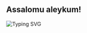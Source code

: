 ## Assalomu aleykum!

![Typing SVG](https://readme-typing-svg.demolab.com/?lines=I'm+Dilshod+Toxirov;🤖+AI+Engineer+(Learner);📊+Data+Analyst+(Learner);🐍+Python+developer;💻+Front-end+developer;🎓+PDPU+Student+1/4;🌐+My+channel+on+telegram+https://t.me/Conordevs_Blogs&center=true&width=215&height=50&font=Arial&color=1E90FF&size=20&duration=3000)
